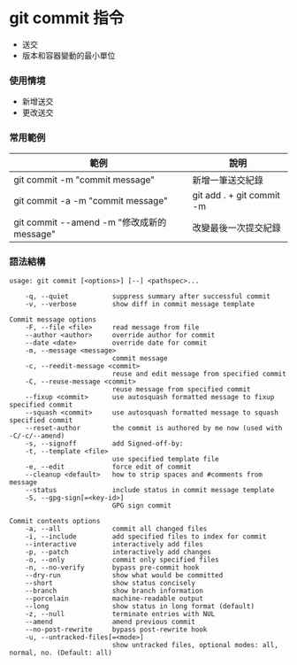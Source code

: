 # git commit 指令

* 送交
* 版本和容器變動的最小單位

### 使用情境

* 新增送交
* 更改送交

### 常用範例

| 範例                                       | 說明                      |
|-------------------------------------------|---------------------------|
| git commit -m "commit message"            | 新增一筆送交紀錄             |
| git commit -a -m "commit message"         | git add . + git commit -m |
| git commit --amend -m "修改成新的 message"  | 改變最後一次提交紀錄         |

<!-- ### 為什麼要分兩段式 commit？ p045 -->

### 語法結構

```
usage: git commit [<options>] [--] <pathspec>...

    -q, --quiet           suppress summary after successful commit
    -v, --verbose         show diff in commit message template

Commit message options
    -F, --file <file>     read message from file
    --author <author>     override author for commit
    --date <date>         override date for commit
    -m, --message <message>
                          commit message
    -c, --reedit-message <commit>
                          reuse and edit message from specified commit
    -C, --reuse-message <commit>
                          reuse message from specified commit
    --fixup <commit>      use autosquash formatted message to fixup specified commit
    --squash <commit>     use autosquash formatted message to squash specified commit
    --reset-author        the commit is authored by me now (used with -C/-c/--amend)
    -s, --signoff         add Signed-off-by:
    -t, --template <file>
                          use specified template file
    -e, --edit            force edit of commit
    --cleanup <default>   how to strip spaces and #comments from message
    --status              include status in commit message template
    -S, --gpg-sign[=<key-id>]
                          GPG sign commit

Commit contents options
    -a, --all             commit all changed files
    -i, --include         add specified files to index for commit
    --interactive         interactively add files
    -p, --patch           interactively add changes
    -o, --only            commit only specified files
    -n, --no-verify       bypass pre-commit hook
    --dry-run             show what would be committed
    --short               show status concisely
    --branch              show branch information
    --porcelain           machine-readable output
    --long                show status in long format (default)
    -z, --null            terminate entries with NUL
    --amend               amend previous commit
    --no-post-rewrite     bypass post-rewrite hook
    -u, --untracked-files[=<mode>]
                          show untracked files, optional modes: all, normal, no. (Default: all)
```
